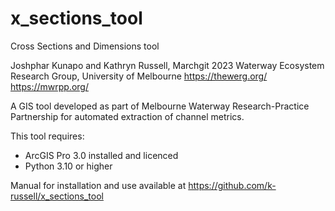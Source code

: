 # x_sections_tool

Cross Sections and Dimensions tool

Joshphar Kunapo and Kathryn Russell, Marchgit 2023
Waterway Ecosystem Research Group, University of Melbourne
https://thewerg.org/
https://mwrpp.org/

A GIS tool developed as part of Melbourne Waterway Research-Practice Partnership for automated extraction of channel metrics. 

This tool requires: 
- ArcGIS Pro 3.0 installed and licenced
- Python 3.10 or higher

Manual for installation and use available at https://github.com/k-russell/x_sections_tool
